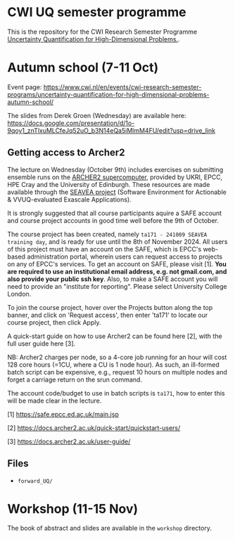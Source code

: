 # CWI UQ semester programme 

This is the repository for the CWI Research Semester Programme [Uncertainty Quantification for High-Dimensional Problems.](https://www.cwi.nl/en/events/cwi-research-semester-programs/research-semester-programs-in-2024/uncertainty-quantification-for-high-dimensional-problems/).

# Autumn school (7-11 Oct)

Event page: https://www.cwi.nl/en/events/cwi-research-semester-programs/uncertainty-quantification-for-high-dimensional-problems-autumn-school/

The slides from Derek Groen (Wednesday) are available here: https://docs.google.com/presentation/d/1o-9qoy1_znTlxuMLCfeJq52uO_b3N14eQa5iMlmM4FU/edit?usp=drive_link

## Getting access to Archer2

The lecture on Wednesday (October 9th) includes exercises on submitting ensemble runs on the [ARCHER2 supercomputer](https://www.archer2.ac.uk/), provided by UKRI, EPCC, HPE Cray and the University of Edinburgh. These resources are made available through the [SEAVEA project](https://www.seavea-project.org/) (Software Environment for Actionable & VVUQ-evaluated Exascale Applications).

It is strongly suggested that all course participants aquire a SAFE account and course project accounts in good time well before the 9th of October.

The course project has been created, namely `ta171 - 241009 SEAVEA training day`,  and is ready for use until the 8th of November 2024. All users of this project must have an account on the SAFE, which is EPCC's web-based administration portal, wherein users can request access to projects on any of EPCC's services. To get an account on SAFE, please visit [1].  **You are required to use an institutional email address, e.g. not gmail.com, and also provide your public ssh key**. Also, to make a SAFE account you will need to provide an "institute for reporting". Please select University College London.

To join the course project, hover over the Projects button along the top banner, and click on 'Request access', then enter 'ta171' to locate our course project, then click Apply.

A quick-start guide on how to use Archer2 can be found here [2], with the full user guide here [3].

NB: Archer2 charges per node, so a 4-core job running for an hour will cost 128 core hours (=1CU, where a CU is 1 node hour).   As such, an ill-formed batch script can be expensive, e.g., request 10 hours on multiple nodes and forget a carriage return on the srun command.

The account code/budget to use in batch scripts is `ta171`, how to enter this will be made clear in the lecture.

[1] https://safe.epcc.ed.ac.uk/main.jsp

[2] https://docs.archer2.ac.uk/quick-start/quickstart-users/

[3] https://docs.archer2.ac.uk/user-guide/

## Files

* `forward_UQ/`

# Workshop (11-15 Nov)

The book of abstract and slides are available in the `workshop` directory.
